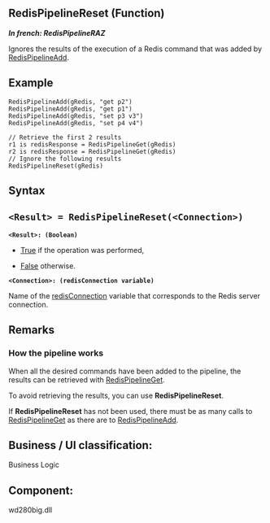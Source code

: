 


## RedisPipelineReset (Function)

***In french: RedisPipelineRAZ***



<a name="XUse"></a>
<a name="Use"></a>
<a name="description"></a>
Ignores the results of the execution of a Redis command that was added by [RedisPipelineAdd](../WDLang4/1000023542.md).
<a name="Example1"></a>
<a name="sample_code"></a>

## Example


```wl
RedisPipelineAdd(gRedis, "get p2")
RedisPipelineAdd(gRedis, "get p1")
RedisPipelineAdd(gRedis, "set p3 v3")
RedisPipelineAdd(gRedis, "set p4 v4")

// Retrieve the first 2 results
r1 is redisResponse = RedisPipelineGet(gRedis)
r2 is redisResponse = RedisPipelineGet(gRedis)
// Ignore the following results
RedisPipelineReset(gRedis)
```

<a name="XSYNTAX"></a>

## Syntax
<a name="SYNTAX1"></a>

`<Result> = RedisPipelineReset(<Connection>)`
---

**`<Result>: (Boolean)`**



- <u><u><u><u>True</u></u></u></u> if the operation was performed,  

- <u><u><u><u>False</u></u></u></u> otherwise.




**`<Connection>: (redisConnection variable)`**

Name of the [redisConnection](../WDLang4/1000023527.md) variable that corresponds to the Redis server connection.



<a name="NOTE0"></a>
<a name="NOTE0_1"></a>

## Remarks


### How the pipeline works
<a name="how_the_pipeline_works_ELTPARAGRAPHE000061"></a>

When all the desired commands have been added to the pipeline, the results can be retrieved with [RedisPipelineGet](../WDLang4/1000023543.md).

To avoid retrieving the results, you can use **RedisPipelineReset**.

If **RedisPipelineReset** has not been used, there must be as many calls to [RedisPipelineGet](../WDLang4/1000023543.md) as there are to [RedisPipelineAdd](../WDLang4/1000023542.md).

<a name="XComponent"></a>

## Business / UI classification:
Business Logic
## Component:
wd280big.dll
